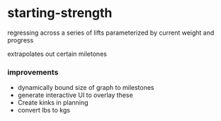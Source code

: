 # starting-strength

regressing across a series of lifts parameterized by current weight and progress

extrapolates out certain miletones

### improvements
- dynamically bound size of graph to milestones
- generate interactive UI to overlay these
- Create kinks in planning
- convert lbs to kgs
